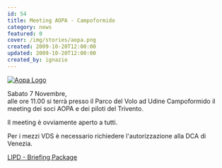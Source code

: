 ```yaml
---
id: 54
title: Meeting AOPA - Campoformido
category: news
featured: 0
cover: /img/stories/aopa.png
created: 2009-10-20T12:00:00
updated: 2009-10-20T12:00:00
created_by: ignazio
---
```


<a href="http://www.aopa.it" target="_blank">
    <img alt="Aopa Logo" class="float-start mr-3 w-[300px] -mt-16" src="/img/stories/aopa.png" title="AOPA"/>
</a>

Sabato 7 Novembre,<br/>
alle ore 11.00 si terrà presso il Parco del Volo ad Udine Campoformido
il meeting dei soci AOPA e dei piloti del Trivento.

Il meeting è ovviamente aperto a tutti.

Per i mezzi VDS è necessario richiedere l'autorizzazione alla DCA di Venezia.

<a href="/docs/lipd-briefingpackage.pdf" target="_blank">LIPD - Briefing Package</a>
